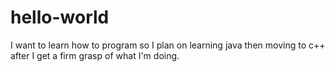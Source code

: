 # hello-world

I want to learn how to program so I plan on learning java 
then moving to c++ after I get a firm grasp of what I'm doing.
